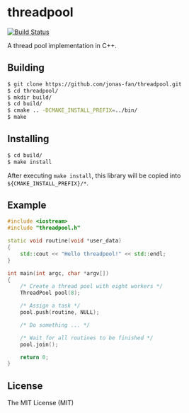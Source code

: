 # threadpool

[![Build Status](https://travis-ci.org/jonas-fan/threadpool.svg?branch=master)](https://travis-ci.org/jonas-fan/threadpool)

A thread pool implementation in C++.

## Building

```sh
$ git clone https://github.com/jonas-fan/threadpool.git
$ cd threadpool/
$ mkdir build/
$ cd build/
$ cmake .. -DCMAKE_INSTALL_PREFIX=../bin/
$ make
```

## Installing

```sh
$ cd build/
$ make install
```

After executing `make install`, this library will be copied into `${CMAKE_INSTALL_PREFIX}/*`.

## Example

```cpp
#include <iostream>
#include "threadpool.h"

static void routine(void *user_data)
{
    std::cout << "Hello threadpool!" << std::endl;
}

int main(int argc, char *argv[])
{
    /* Create a thread pool with eight workers */
    ThreadPool pool(8);

    /* Assign a task */
    pool.push(routine, NULL);

    /* Do something ... */

    /* Wait for all routines to be finished */
    pool.join();

    return 0;
}
```

## License

The MIT License (MIT)
